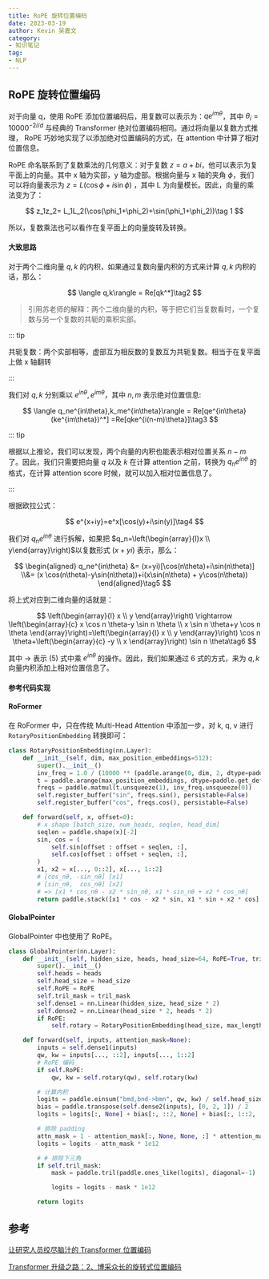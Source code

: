 ```yaml
---
title: RoPE 旋转位置编码
date: 2023-03-19
author: Kevin 吴嘉文
category:
- 知识笔记
tag:
- NLP
---
```


## RoPE 旋转位置编码

对于向量 q，使用 RoPE 添加位置编码后，用复数可以表示为：$qe^{im\theta}$，其中 $\theta_i=10000^{-2i/d}$ 与经典的 Transformer 绝对位置编码相同。通过将向量以复数方式推理， RoPE 巧妙地实现了以添加绝对位置编码的方式，在 attention 中计算了相对位置信息。

<!--more-->

RoPE 命名联系到了复数乘法的几何意义：对于复数  $z = a + bi$，他可以表示为复平面上的向量。其中 x 轴为实部，y 轴为虚部。根据向量与 x 轴的夹角 $\phi$，我们可以将向量表示为 $z = L(\cos \phi + i\sin \phi)$ ，其中 L 为向量模长。因此，向量的乘法变为了：

$$
z_1z_2= L_1L_2(\cos(\phi_1+\phi_2)+\sin(\phi_1+\phi_2))\tag 1
$$

所以，复数乘法也可以看作在复平面上的向量旋转及转换。

#### 大致思路

对于两个二维向量 $q, k$ 的内积，如果通过复数向量内积的方式来计算 $q,k$ 内积的话，那么：

$$
\langle q,k\rangle = Re[qk^*]\tag2
$$

> 引用苏老师的解释：两个二维向量的内积，等于把它们当复数看时，一个复数与另一个复数的共轭的乘积实部。

::: tip

共轭复数：两个实部相等，虚部互为相反数的复数互为共轭复数。相当于在复平面上做 x 轴翻转

:::

我们对 $q,k$ 分别乘以 $e^{in\theta},e^{im\theta}$，其中 $n,m$ 表示绝对位置信息:

$$
\langle q_ne^{in\theta},k_me^{in\theta}\rangle = Re[qe^{in\theta}(ke^{im\theta})^*]
=Re[qke^{i(n-m)\theta}]\tag3
$$

::: tip

根据以上推论，我们可以发现，两个向量的内积也能表示相对位置关系 $n-m$ 了。因此，我们只需要把向量 $q$ 以及 $k$ 在计算 attention 之前，转换为 $q_ne^{in\theta}$ 的格式，在计算 attention score 时候，就可以加入相对位置信息了。

:::

根据欧拉公式：

$$
e^{x+iy}=e^x[\cos(y)+i\sin(y)]\tag4
$$

我们对 $q_ne^{in\theta}$ 进行拆解，如果把 $q_n=\left(\begin{array}{l}x \\ y\end{array}\right)$以复数形式 $(x+yi)$ 表示，那么：

$$
\begin{aligned}
q_ne^{in\theta} &= (x+yi)[\cos(n\theta)+i\sin(n\theta)] \\&= (x \cos(n\theta)-y\sin(n\theta))+i(x\sin(n\theta) + y\cos(n\theta))
\end{aligned}\tag5
$$

将上式对应到二维向量的话就是：

$$
\left(\begin{array}{l}
x \\
y
\end{array}\right) \rightarrow \left(\begin{array}{c}
x \cos n \theta-y \sin n \theta \\
x \sin n \theta+y \cos n \theta
\end{array}\right)=\left(\begin{array}{l}
x \\
y
\end{array}\right) \cos n \theta+\left(\begin{array}{c}
-y \\
x
\end{array}\right) \sin n \theta\tag6
$$

其中 $\rightarrow$ 表示 $(5)$ 式中乘 $e^{in\theta}$ 的操作。因此，我们如果通过 $6$ 式的方式，来为 $q,k$ 向量内积添加上相对位置信息了。

#### 参考代码实现

#### RoFormer

在 RoFormer 中，只在传统 Multi-Head Attention 中添加一步，对 k, q, v 进行 `RotaryPositionEmbedding` 转换即可：

```python
class RotaryPositionEmbedding(nn.Layer):
    def __init__(self, dim, max_position_embeddings=512):
        super().__init__()
        inv_freq = 1.0 / (10000 ** (paddle.arange(0, dim, 2, dtype=paddle.get_default_dtype()) / dim))
        t = paddle.arange(max_position_embeddings, dtype=paddle.get_default_dtype())
        freqs = paddle.matmul(t.unsqueeze(1), inv_freq.unsqueeze(0))
        self.register_buffer("sin", freqs.sin(), persistable=False)
        self.register_buffer("cos", freqs.cos(), persistable=False)

    def forward(self, x, offset=0):
        # x shape [batch_size, num_heads, seqlen, head_dim]
        seqlen = paddle.shape(x)[-2]
        sin, cos = (
            self.sin[offset : offset + seqlen, :],
            self.cos[offset : offset + seqlen, :],
        )
        x1, x2 = x[..., 0::2], x[..., 1::2]
        # [cos_nθ, -sin_nθ] [x1]
        # [sin_nθ,  cos_nθ] [x2]
        # => [x1 * cos_nθ - x2 * sin_nθ, x1 * sin_nθ + x2 * cos_nθ]
        return paddle.stack([x1 * cos - x2 * sin, x1 * sin + x2 * cos], axis=-1).flatten(-2, -1)
```

#### GlobalPointer

GlobalPointer 中也使用了 RoPE。

```python
class GlobalPointer(nn.Layer):
    def __init__(self, hidden_size, heads, head_size=64, RoPE=True, tril_mask=True, max_length=512):
        super().__init__()
        self.heads = heads
        self.head_size = head_size
        self.RoPE = RoPE
        self.tril_mask = tril_mask
        self.dense1 = nn.Linear(hidden_size, head_size * 2)
        self.dense2 = nn.Linear(head_size * 2, heads * 2)
        if RoPE:
            self.rotary = RotaryPositionEmbedding(head_size, max_length)

    def forward(self, inputs, attention_mask=None):
        inputs = self.dense1(inputs)
        qw, kw = inputs[..., ::2], inputs[..., 1::2]
        # RoPE 编码
        if self.RoPE:
            qw, kw = self.rotary(qw), self.rotary(kw)

        # 计算内积
        logits = paddle.einsum("bmd,bnd->bmn", qw, kw) / self.head_size**0.5
        bias = paddle.transpose(self.dense2(inputs), [0, 2, 1]) / 2
        logits = logits[:, None] + bias[:, ::2, None] + bias[:, 1::2, :, None]

        # 排除 padding
        attn_mask = 1 - attention_mask[:, None, None, :] * attention_mask[:, None, :, None]
        logits = logits - attn_mask * 1e12

        # # 排除下三角
        if self.tril_mask:
            mask = paddle.tril(paddle.ones_like(logits), diagonal=-1)

            logits = logits - mask * 1e12

        return logits
```





## 参考

[让研究人员绞尽脑汁的 Transformer 位置编码](https://spaces.ac.cn/archives/8130)

[Transformer 升级之路：2、博采众长的旋转式位置编码](https://spaces.ac.cn/archives/8265)
